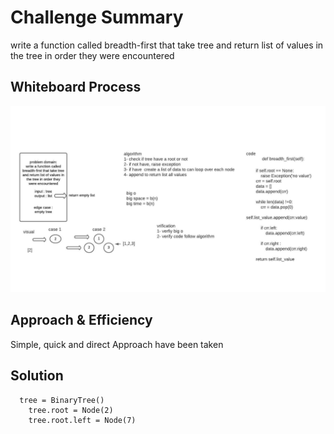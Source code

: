 # Challenge Summary
write a function called breadth-first that take tree and return list of values in the tree in order they were encountered
## Whiteboard Process
![](tree_breadth_first.jpeg)
## Approach & Efficiency
Simple, quick and direct Approach have been taken


## Solution
```
  tree = BinaryTree()
    tree.root = Node(2)
    tree.root.left = Node(7)
```

